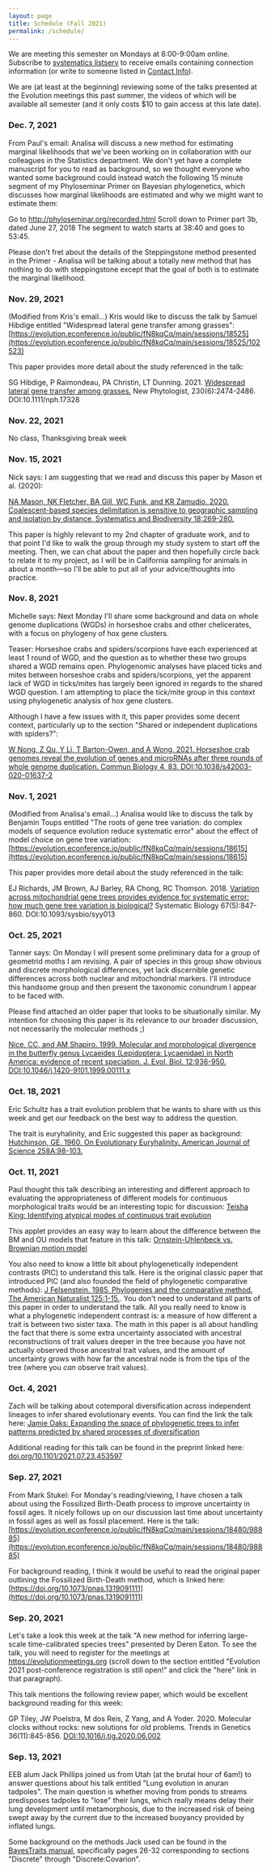 ```yaml
---
layout: page
title: Schedule (Fall 2021)
permalink: /schedule/
---
```


We are meeting this semester on Mondays at 8:00-9:00am online. Subscribe to [systematics listserv](/systseminar/listserv/) to receive emails containing connection information (or write to someone listed in [Contact Info](/systseminar/contact-info/)).

We are (at least at the beginning) reviewing some of the talks presented at the Evolution meetings this past summer, the videos of which will be available all semester (and it only costs $10 to gain access at this late date).

### Dec. 7, 2021

From Paul's email: Analisa will discuss a new method for estimating marginal likelihoods that we've been working on in collaboration with our colleagues in the Statistics department. We don't yet have a complete manuscript for you to read as background, so we thought everyone who wanted some background could instead watch the following 15 minute segment of my Phyloseminar Primer on Bayesian phylogenetics, which discusses how marginal likelihoods are estimated and why we might want to estimate them:

Go to http://phyloseminar.org/recorded.html 
Scroll down to Primer part 3b, dated June 27, 2018
The segment to watch starts at 38:40 and goes to 53:45.

Please don't fret about the details of the Steppingstone method presented in the Primer - Analisa will be talking about a totally new method that has nothing to do with steppingstone except that the goal of both is to estimate the marginal likelihood.

### Nov. 29, 2021

(Modified from Kris's email...) Kris would like to discuss the talk by Samuel Hibdige entitled "Widespread lateral gene transfer among grasses":
[https://evolution.econference.io/public/fN8kqCq/main/sessions/18525](https://evolution.econference.io/public/fN8kqCq/main/sessions/18525/102523)

This paper provides more detail about the study referenced in the talk: 

SG Hibdige, P Raimondeau, PA Christin, LT Dunning. 2021. [Widespread lateral gene transfer among grasses.](https://doi.org/10.1111/nph.17328) New Phytologist, 230(6):2474-2486. DOI:10.1111/nph.17328

### Nov. 22, 2021

No class, Thanksgiving break week

### Nov. 15, 2021

Nick says: I am suggesting that we read and discuss this paper by Mason et al. (2020):

[NA Mason, NK Fletcher, BA Gill, WC Funk, and KR Zamudio. 2020. Coalescent-based species delimitation is sensitive to geographic sampling and isolation by distance. Systematics and Biodiversity 18:269-280.]( https://doi.org/10.1080/14772000.2020.1730475)

This paper is highly relevant to my 2nd chapter of graduate work, and to that point I'd like to walk the group through my study system to start off the meeting. Then, we can chat about the paper and then hopefully circle back to relate it to my project, as I will be in California sampling for animals in about a month—so I'll be able to put all of your advice/thoughts into practice. 

### Nov. 8, 2021

Michelle says: Next Monday I'll share some background and data on whole genome duplications (WGDs) in horseshoe crabs and other chelicerates, with a focus on phylogeny of hox gene clusters. 

Teaser: Horseshoe crabs and spiders/scorpions have each experienced at least 1 round of WGD, and the question as to whether these two groups shared a WGD remains open. Phylogenomic analyses have placed ticks and mites between horseshoe crabs and spiders/scorpions, yet the apparent lack of WGD in ticks/mites has largely been ignored in regards to the shared WGD question. I am attempting to place the tick/mite group in this context using phylogenetic analysis of hox gene clusters.

Although I have a few issues with it, this paper provides some decent context, particularly up to the section "Shared or independent duplications with spiders?":  

[W Nong, Z Qu, Y Li, T Barton-Owen, and A Wong. 2021. Horseshoe crab genomes reveal the evolution of genes and microRNAs after three rounds of whole genome duplication. Commun Biology 4, 83. DOI:10.1038/s42003-020-01637-2](https://doi.org/10.1038/s42003-020-01637-2)

### Nov. 1, 2021

(Modified from Analisa's email...) Analisa would like to discuss the talk by Benjamin Toups entitled "The roots of gene tree variation: do complex models of sequence evolution reduce systematic error" about the effect of model choice on gene tree variation: [https://evolution.econference.io/public/fN8kqCq/main/sessions/18615](https://evolution.econference.io/public/fN8kqCq/main/sessions/18615)

This paper provides more detail about the study referenced in the talk: 

EJ Richards, JM Brown, AJ Barley, RA Chong, RC Thomson. 2018. [Variation across mitochondrial gene trees provides evidence for systematic error: how much gene tree variation is biological?](https://doi.org/10.1093/sysbio/syy013) Systematic Biology 67(5):847-860. DOI:10.1093/sysbio/syy013


### Oct. 25, 2021

Tanner says: On Monday I will present some preliminary data for a group of geometrid moths I am revising. A pair of species in this group show obvious and discrete morphological differences, yet lack discernible genetic differences across both nuclear and mitochondrial markers. I'll introduce this handsome group and then present the taxonomic conundrum I appear to be faced with.

Please find attached an older paper that looks to be situationally similar. My intention for choosing this paper is its relevance to our broader discussion, not necessarily the molecular methods ;)

[Nice, CC, and AM Shapiro. 1999. Molecular and morphological divergence in the butterfly genus Lycaeides (Lepidoptera: Lycaenidae) in North America: evidence of recent speciation. J. Evol. Biol. 12:936-950. DOI:10.1046/j.1420-9101.1999.00111.x](https://doi.org/10.1046/j.1420-9101.1999.00111.x)

### Oct. 18, 2021

Eric Schultz has a trait evolution problem that he wants to share with us this week and get our feedback on the best way to address the question. 

The trait is euryhalinity, and Eric suggested this paper as background:
[Hutchinson, GE. 1960. On Evolutionary Euryhalinity. American Journal of Science 258A:98-103.](http://earth.geology.yale.edu/~ajs/1960/ajs_258A_11.pdf/98.pdf)

### Oct. 11, 2021

Paul thought this talk describing an interesting and different approach to evaluating the appropriateness of different models for continuous morphological traits would be an interesting topic for discussion: [Teisha King: Identifying atypical modes of continuous trait evolution](https://evolution.econference.io/public/fN8kqCq/main/sessions/18550/102638)

This applet provides an easy way to learn about the difference between the BM and OU models that feature in this talk: [Ornstein-Uhlenbeck vs. Brownian motion model](https://plewis.github.io/applets/ou/)

You also need to know a little bit about phylogenetically independent contrasts (PIC) to understand this talk. Here is the original classic paper that introduced PIC (and also founded the field of phylogenetic comparative methods): [J Felsenstein. 1985. Phylogenies and the comparative method. The American Naturalist 125:1-15.](https://doi.org/10.1086/284325). You don't need to understand all parts of this paper in order to understand the talk. All you really need to know is what a phylogenetic independent contrast is: a measure of how different a trait is between two sister taxa. The math in this paper is all about handling the fact that there is some extra uncertainty associated with ancestral reconstructions of trait values deeper in the tree because you have not actually observed those ancestral trait values, and the amount of uncertainty grows with how far the ancestral node is from the tips of the tree (where you _can_ observe trait values).

### Oct. 4, 2021

Zach will be talking about cotemporal diversification across independent lineages to infer shared evolutionary events. You can find the link the talk here: [Jamie Oaks: Expanding the space of phylogenetic trees to infer patterns predicted by shared processes of diversification](https://evolution.econference.io/public/fN8kqCq/main/sessions/18480/99926)

Additional reading for this talk can be found in the preprint linked here: [doi.org/10.1101/2021.07.23.453597](https://doi.org/10.1101/2021.07.23.453597)

### Sep. 27, 2021

From Mark Stukel: For Monday's reading/viewing, I have chosen a talk about using the Fossilized Birth-Death process to improve uncertainty in fossil ages. It nicely follows up on our discussion last time about uncertainty in fossil ages as well as fossil placement. Here is the talk: 
[https://evolution.econference.io/public/fN8kqCq/main/sessions/18480/98885](https://evolution.econference.io/public/fN8kqCq/main/sessions/18480/98885)

For background reading, I think it would be useful to read the original paper outlining the Fossilized Birth-Death method, which is linked here: [https://doi.org/10.1073/pnas.1319091111](https://doi.org/10.1073/pnas.1319091111)

### Sep. 20, 2021

Let's take a look this week at the talk "A new method for inferring large-scale time-calibrated species trees" presented by Deren Eaton. To see the talk, you will need to register for the meetings at https://evolutionmeetings.org (scroll down to the section entitled "Evolution 2021 post-conference registration is  still open!" and click the "here" link in that paragraph). 

This talk mentions the following review paper, which would be excellent background reading for this week:

GP Tiley, JW Poelstra, M dos Reis, Z Yang, and A Yoder. 2020. Molecular clocks without rocks: new solutions for old problems. Trends in Genetics 36(11):845-856. [DOI:10.1016/j.tig.2020.06.002](https://doi.org/10.1016/j.tig.2020.06.002)

### Sep. 13, 2021

EEB alum Jack Phillips joined us from Utah (at the brutal hour of 6am!) to answer questions about his talk entitled "Lung evolution in anuran tadpoles". The main question is whether moving from ponds to streams predisposes tadpoles to "lose" their lungs, which really means delay their lung development until metamorphosis, due to the increased risk of being swept away by the current due to the increased buoyancy provided by inflated lungs.

Some background on the methods Jack used can be found in the [BayesTraits manual](http://www.evolution.rdg.ac.uk/BayesTraitsV3.0.5/BayesTraitsV3.0.5.html), specifically pages 26-32 corresponding to sections "Discrete" through "Discrete:Covarion". 
